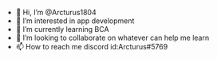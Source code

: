 - 👋 Hi, I’m @Arcturus1804
- 👀 I’m interested in app development
- 🌱 I’m currently learning BCA
- 💞️ I’m looking to collaborate on whatever can help me learn
- 📫 How to reach me discord id:Arcturus#5769

<!---
Arcturus1804/Arcturus1804 is a ✨ special ✨ repository because its `README.md` (this file) appears on your GitHub profile.
You can click the Preview link to take a look at your changes.
--->

